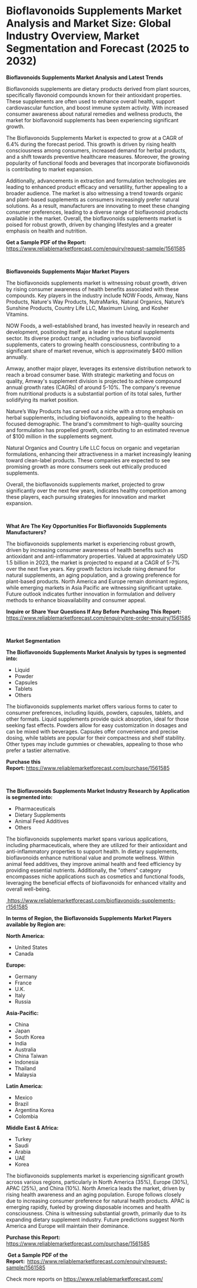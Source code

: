 <p><h1>Bioflavonoids Supplements Market Analysis and Market Size: Global Industry Overview, Market Segmentation and Forecast (2025 to 2032)</h1></p><p><strong>Bioflavonoids Supplements Market Analysis and Latest Trends</strong></p>
<p><p>Bioflavonoids supplements are dietary products derived from plant sources, specifically flavonoid compounds known for their antioxidant properties. These supplements are often used to enhance overall health, support cardiovascular function, and boost immune system activity. With increased consumer awareness about natural remedies and wellness products, the market for bioflavonoid supplements has been experiencing significant growth.</p><p>The Bioflavonoids Supplements Market is expected to grow at a CAGR of 6.4% during the forecast period. This growth is driven by rising health consciousness among consumers, increased demand for herbal products, and a shift towards preventive healthcare measures. Moreover, the growing popularity of functional foods and beverages that incorporate bioflavonoids is contributing to market expansion. </p><p>Additionally, advancements in extraction and formulation technologies are leading to enhanced product efficacy and versatility, further appealing to a broader audience. The market is also witnessing a trend towards organic and plant-based supplements as consumers increasingly prefer natural solutions. As a result, manufacturers are innovating to meet these changing consumer preferences, leading to a diverse range of bioflavonoid products available in the market. Overall, the bioflavonoids supplements market is poised for robust growth, driven by changing lifestyles and a greater emphasis on health and nutrition.</p></p>
<p><strong>Get a Sample PDF of the Report:&nbsp;</strong> <a href="https://www.reliablemarketforecast.com/enquiry/request-sample/1561585?utm_campaign=2750&utm_medium=2&utm_source=Github&utm_content=ia&utm_term=31032025&utm_id=bioflavonoids-supplements">https://www.reliablemarketforecast.com/enquiry/request-sample/1561585</a></p>
<p>&nbsp;</p>
<p><strong>Bioflavonoids Supplements Major Market Players</strong></p>
<p><p>The bioflavonoids supplements market is witnessing robust growth, driven by rising consumer awareness of health benefits associated with these compounds. Key players in the industry include NOW Foods, Amway, Nans Products, Nature's Way Products, NutraMarks, Natural Organics, Nature’s Sunshine Products, Country Life LLC, Maximum Living, and Kosher Vitamins.</p><p>NOW Foods, a well-established brand, has invested heavily in research and development, positioning itself as a leader in the natural supplements sector. Its diverse product range, including various bioflavonoid supplements, caters to growing health consciousness, contributing to a significant share of market revenue, which is approximately $400 million annually.</p><p>Amway, another major player, leverages its extensive distribution network to reach a broad consumer base. With strategic marketing and focus on quality, Amway's supplement division is projected to achieve compound annual growth rates (CAGRs) of around 5-10%. The company's revenue from nutritional products is a substantial portion of its total sales, further solidifying its market position.</p><p>Nature’s Way Products has carved out a niche with a strong emphasis on herbal supplements, including bioflavonoids, appealing to the health-focused demographic. The brand's commitment to high-quality sourcing and formulation has propelled growth, contributing to an estimated revenue of $100 million in the supplements segment.</p><p>Natural Organics and Country Life LLC focus on organic and vegetarian formulations, enhancing their attractiveness in a market increasingly leaning toward clean-label products. These companies are expected to see promising growth as more consumers seek out ethically produced supplements.</p><p>Overall, the bioflavonoids supplements market, projected to grow significantly over the next few years, indicates healthy competition among these players, each pursuing strategies for innovation and market expansion.</p></p>
<p>&nbsp;</p>
<p><strong>What Are The Key Opportunities For Bioflavonoids Supplements Manufacturers?</strong></p>
<p><p>The bioflavonoids supplements market is experiencing robust growth, driven by increasing consumer awareness of health benefits such as antioxidant and anti-inflammatory properties. Valued at approximately USD 1.5 billion in 2023, the market is projected to expand at a CAGR of 5-7% over the next five years. Key growth factors include rising demand for natural supplements, an aging population, and a growing preference for plant-based products. North America and Europe remain dominant regions, while emerging markets in Asia Pacific are witnessing significant uptake. Future outlook indicates further innovation in formulation and delivery methods to enhance bioavailability and consumer appeal.</p></p>
<p><strong>Inquire or Share Your Questions If Any Before Purchasing This Report:</strong> <a href="https://www.reliablemarketforecast.com/enquiry/pre-order-enquiry/1561585?utm_campaign=2750&utm_medium=2&utm_source=Github&utm_content=ia&utm_term=31032025&utm_id=bioflavonoids-supplements">https://www.reliablemarketforecast.com/enquiry/pre-order-enquiry/1561585</a></p>
<p>&nbsp;</p>
<p><strong>Market Segmentation</strong></p>
<p><strong>The Bioflavonoids Supplements Market Analysis by types is segmented into:</strong></p>
<p><ul><li>Liquid</li><li>Powder</li><li>Capsules</li><li>Tablets</li><li>Others</li></ul></p>
<p><p>The bioflavonoids supplements market offers various forms to cater to consumer preferences, including liquids, powders, capsules, tablets, and other formats. Liquid supplements provide quick absorption, ideal for those seeking fast effects. Powders allow for easy customization in dosages and can be mixed with beverages. Capsules offer convenience and precise dosing, while tablets are popular for their compactness and shelf stability. Other types may include gummies or chewables, appealing to those who prefer a tastier alternative.</p></p>
<p><strong>Purchase this Report:&nbsp;</strong><a href="https://www.reliablemarketforecast.com/purchase/1561585?utm_campaign=2750&utm_medium=2&utm_source=Github&utm_content=ia&utm_term=31032025&utm_id=bioflavonoids-supplements">https://www.reliablemarketforecast.com/purchase/1561585</a></p>
<p>&nbsp;</p>
<p><strong>The Bioflavonoids Supplements Market Industry Research by Application is segmented into:</strong></p>
<p><ul><li>Pharmaceuticals</li><li>Dietary Supplements</li><li>Animal Feed Additives</li><li>Others</li></ul></p>
<p><p>The bioflavonoids supplements market spans various applications, including pharmaceuticals, where they are utilized for their antioxidant and anti-inflammatory properties to support health. In dietary supplements, bioflavonoids enhance nutritional value and promote wellness. Within animal feed additives, they improve animal health and feed efficiency by providing essential nutrients. Additionally, the "others" category encompasses niche applications such as cosmetics and functional foods, leveraging the beneficial effects of bioflavonoids for enhanced vitality and overall well-being.</p></p>
<p><a href="https://www.reliablemarketforecast.com/bioflavonoids-supplements-r1561585?utm_campaign=2750&utm_medium=2&utm_source=Github&utm_content=ia&utm_term=31032025&utm_id=bioflavonoids-supplements">&nbsp;https://www.reliablemarketforecast.com/bioflavonoids-supplements-r1561585</a></p>
<p><strong>In terms of Region, the Bioflavonoids Supplements Market Players available by Region are:</strong></p>
<p>
    <p> <strong> North America: </strong>
        <ul>
            <li>United States</li>
            <li>Canada</li>
        </ul>
        </p> 
    <p> <strong> Europe: </strong>
        <ul>
            <li>Germany</li>
            <li>France</li>
            <li>U.K.</li>
            <li>Italy</li>
            <li>Russia</li>
        </ul>
        </p> 
    <p> <strong> Asia-Pacific: </strong>
        <ul>
            <li>China</li>
            <li>Japan</li>
            <li>South Korea</li>
            <li>India</li>
            <li>Australia</li>
            <li>China Taiwan</li>
            <li>Indonesia</li>
            <li>Thailand</li>
            <li>Malaysia</li>
        </ul>
        </p> 
    <p> <strong> Latin America: </strong>
        <ul>
            <li>Mexico</li>
            <li>Brazil</li>
            <li>Argentina Korea</li>
            <li>Colombia</li>
        </ul>
        </p> 
    <p> <strong> Middle East & Africa: </strong>
        <ul>
            <li>Turkey</li>
            <li>Saudi</li>
            <li>Arabia</li>
            <li>UAE</li>
            <li>Korea</li>
        </ul>
    </p>
    </p>
<p><p>The bioflavonoids supplements market is experiencing significant growth across various regions, particularly in North America (35%), Europe (30%), APAC (25%), and China (10%). North America leads the market, driven by rising health awareness and an aging population. Europe follows closely due to increasing consumer preference for natural health products. APAC is emerging rapidly, fueled by growing disposable incomes and health consciousness. China is witnessing substantial growth, primarily due to its expanding dietary supplement industry. Future predictions suggest North America and Europe will maintain their dominance.</p></p>
<p><strong>Purchase this Report: </strong><a href="https://www.reliablemarketforecast.com/purchase/1561585?utm_campaign=2750&utm_medium=2&utm_source=Github&utm_content=ia&utm_term=31032025&utm_id=bioflavonoids-supplements">https://www.reliablemarketforecast.com/purchase/1561585</a></p>
<p>&nbsp;<strong>Get a Sample PDF of the Report:&nbsp;&nbsp;</strong><a href="https://www.reliablemarketforecast.com/enquiry/request-sample/1561585?utm_campaign=2750&utm_medium=2&utm_source=Github&utm_content=ia&utm_term=31032025&utm_id=bioflavonoids-supplements">https://www.reliablemarketforecast.com/enquiry/request-sample/1561585</a></p>
<p><strong></strong></p>
<p>Check more reports on <a href="https://www.reliablemarketforecast.com/?utm_campaign=2750&utm_medium=2&utm_source=Github&utm_content=ia&utm_term=31032025&utm_id=bioflavonoids-supplements">https://www.reliablemarketforecast.com/</a></p>